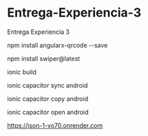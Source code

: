# Entrega-Experiencia-3
Entrega Experiencia 3



npm install angularx-qrcode --save

npm install swiper@latest



ionic build


ionic capacitor sync android


ionic capacitor copy android


ionic capacitor open android


https://json-1-vo70.onrender.com
